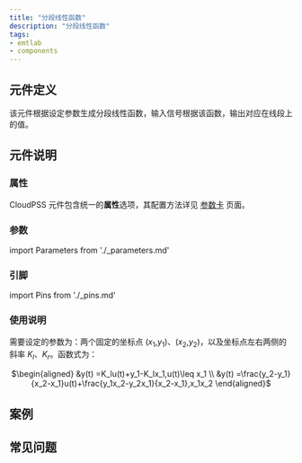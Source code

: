 ```yaml
---
title: "分段线性函数"
description: "分段线性函数"
tags:
- emtlab
- components
---
```


## 元件定义

该元件根据设定参数生成分段线性函数，输入信号根据该函数，输出对应在线段上的值。

## 元件说明

### 属性

CloudPSS 元件包含统一的**属性**选项，其配置方法详见 [参数卡](docs/documents/software/10-xstudio/20-simstudio/40-workbench/20-function-zone/30-design-tab/30-param-panel/index.md) 页面。

### 参数

import Parameters from './_parameters.md'

<Parameters/>

### 引脚

import Pins from './_pins.md'

<Pins/>

### 使用说明

需要设定的参数为：两个固定的坐标点 ($x_1$,$y_1$)、($x_2$,$y_2$)，以及坐标点左右两侧的斜率 $K_l$、$K_r$。函数式为：

<center>
$\begin{aligned}
&y(t) =K_lu(t)+y_1-K_lx_1,u(t)\leq x_1 \\
&y(t) =\frac{y_2-y_1}{x_2-x_1}u(t)+\frac{y_1x_2-y_2x_1}{x_2-x_1},x_1<u(t)\leq x_2 \\
&y(t) =K_ru(t)+y_2-K_rx_2,u(t)>x_2 
\end{aligned}$
</center>

## 案例

## 常见问题
